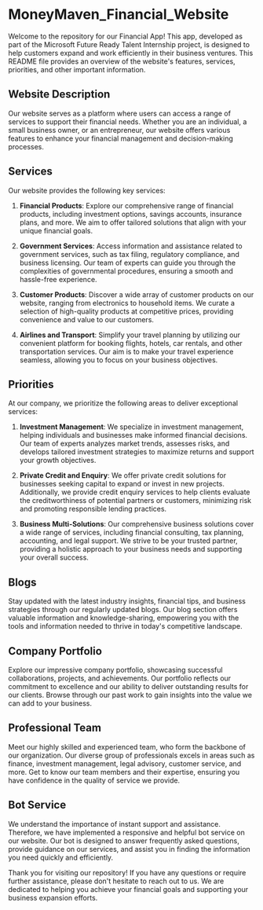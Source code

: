 # MoneyMaven_Financial_Website

Welcome to the repository for our Financial App! This app, developed as part of the Microsoft Future Ready Talent Internship project, is designed to help customers expand and work efficiently in their business ventures. This README file provides an overview of the website's features, services, priorities, and other important information.

## Website Description

Our website serves as a platform where users can access a range of services to support their financial needs. Whether you are an individual, a small business owner, or an entrepreneur, our website offers various features to enhance your financial management and decision-making processes.

## Services

Our website provides the following key services:

1. **Financial Products**: Explore our comprehensive range of financial products, including investment options, savings accounts, insurance plans, and more. We aim to offer tailored solutions that align with your unique financial goals.

2. **Government Services**: Access information and assistance related to government services, such as tax filing, regulatory compliance, and business licensing. Our team of experts can guide you through the complexities of governmental procedures, ensuring a smooth and hassle-free experience.

3. **Customer Products**: Discover a wide array of customer products on our website, ranging from electronics to household items. We curate a selection of high-quality products at competitive prices, providing convenience and value to our customers.

4. **Airlines and Transport**: Simplify your travel planning by utilizing our convenient platform for booking flights, hotels, car rentals, and other transportation services. Our aim is to make your travel experience seamless, allowing you to focus on your business objectives.

## Priorities

At our company, we prioritize the following areas to deliver exceptional services:

1. **Investment Management**: We specialize in investment management, helping individuals and businesses make informed financial decisions. Our team of experts analyzes market trends, assesses risks, and develops tailored investment strategies to maximize returns and support your growth objectives.

2. **Private Credit and Enquiry**: We offer private credit solutions for businesses seeking capital to expand or invest in new projects. Additionally, we provide credit enquiry services to help clients evaluate the creditworthiness of potential partners or customers, minimizing risk and promoting responsible lending practices.

3. **Business Multi-Solutions**: Our comprehensive business solutions cover a wide range of services, including financial consulting, tax planning, accounting, and legal support. We strive to be your trusted partner, providing a holistic approach to your business needs and supporting your overall success.

## Blogs

Stay updated with the latest industry insights, financial tips, and business strategies through our regularly updated blogs. Our blog section offers valuable information and knowledge-sharing, empowering you with the tools and information needed to thrive in today's competitive landscape.

## Company Portfolio

Explore our impressive company portfolio, showcasing successful collaborations, projects, and achievements. Our portfolio reflects our commitment to excellence and our ability to deliver outstanding results for our clients. Browse through our past work to gain insights into the value we can add to your business.

## Professional Team

Meet our highly skilled and experienced team, who form the backbone of our organization. Our diverse group of professionals excels in areas such as finance, investment management, legal advisory, customer service, and more. Get to know our team members and their expertise, ensuring you have confidence in the quality of service we provide.

## Bot Service

We understand the importance of instant support and assistance. Therefore, we have implemented a responsive and helpful bot service on our website. Our bot is designed to answer frequently asked questions, provide guidance on our services, and assist you in finding the information you need quickly and efficiently.

Thank you for visiting our repository! If you have any questions or require further assistance, please don't hesitate to reach out to us. We are dedicated to helping you achieve your financial goals and supporting your business expansion efforts.